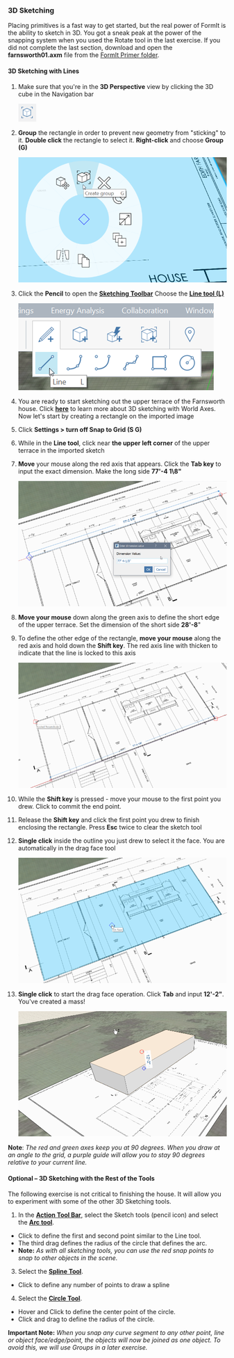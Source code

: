 ### 3D Sketching

Placing primitives is a fast way to get started, but the real power of FormIt is the ability to sketch in 3D. You got a sneak peak at the power of the snapping system when you used the Rotate tool in the last exercise. If you did not complete the last section, download and open the **farnsworth01.axm** file from the [FormIt Primer folder](https://autodesk.app.box.com/s/thavswirrbflit27rbqzl26ljj7fu1uv/1/9025446442).

#### 3D Sketching with Lines

1. Make sure that you're in the **3D Perspective** view by clicking the 3D cube in the Navigation bar

    ![](./images/3D_View.png)

1. **Group** the rectangle in order to prevent new geometry from "sticking" to it. **Double click** the rectangle to select it. **Right-click** and choose **Group \(G\)**

    ![](./images/GroupContext.png)

2. Click the **Pencil** to open the [**Sketching Toolbar**](../formit-introduction/tool-bars.md) Choose the [**Line tool (L)**](../tool-library/line-tool.md)

    ![](./images/3DSketchLineTool.png)

4. You are ready to start sketching out the upper terrace of the Farnsworth house. Click [**here**](../tool-library/world-axes.md) to learn more about 3D sketching with World Axes. Now let's start by creating a rectangle on the imported image

6. Click **Settings &gt; turn off Snap to Grid \(S G\)**

7. While in the **Line tool**, click near **the upper left corner** of the upper terrace in the imported sketch 

8. **Move** your mouse along the red axis that appears. Click the **Tab key** to input the exact dimension. Make the long side **77'-4 1\8"** 

    ![](./images/UpperTerraceSketch.png)

9. **Move your mouse** down along the green axis to define the short edge of the upper terrace. Set the dimension of the short side **28'-8**"

10. To define the other edge of the rectangle, **move your mouse** along the red axis and hold down the **Shift key**. The red axis line with thicken to indicate that the line is locked to this axis

    ![](./images/UpperTerraceSketch_2.png) 

11. While the **Shift key** is pressed - move your mouse to the first point you drew. Click to commit the end point.

12. Release the **Shift key** and click the first point you drew to finish enclosing the rectangle. Press **Esc** twice to clear the sketch tool 

13. **Single click** inside the outline you just drew to select it the face. You are automatically in the drag face tool

    ![](./images/UpperTerraceSketch_3.png)

14. **Single click** to start the drag face operation. Click **Tab** and input **12'-2"**. You've created a mass!

    ![](./images/bba6b093-7e05-4a92-b792-1601dbf26ecc.png)

**Note**: _The red and green axes keep you at 90 degrees. When you draw at an angle to the grid, a purple guide will allow you to stay 90 degrees relative to your current line._

#### Optional – 3D Sketching with the Rest of the Tools

The following exercise is not critical to finishing the house. It will allow you to experiment with some of the other 3D Sketching tools.

1. In the [**Action Tool Bar**](../formit-introduction/tool-bars.md), select the Sketch tools (pencil icon) and select the [**Arc tool**](../tool-library/arc-tool.md).
  * Click to define the first and second point similar to the Line tool.
  * The third drag defines the radius of the circle that defines the arc.
  * **Note:** _As with all sketching tools, you can use the red snap points to snap to other objects in the scene._

3. Select the [**Spline Tool**](../tool-library/spline-tool.md).

  * Click to define any number of points to draw a spline

4. Select the [**Circle Tool**](../tool-library/circle-tool.md).

  * Hover and Click to define the center point of the circle.
  * Click and drag to define the radius of the circle.


**Important Note:** _When you snap any curve segment to any other point, line or object face/edge/point, the objects will now be joined as one object. To avoid this, we will use Groups in a later exercise._

